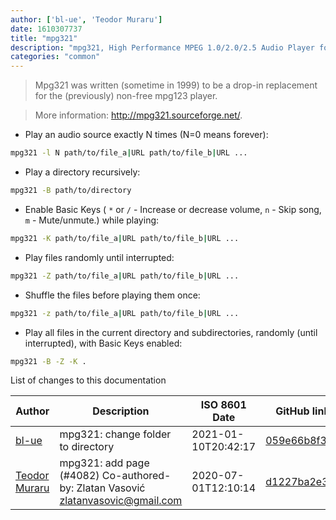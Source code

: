 ```yaml
---
author: ['bl-ue', 'Teodor Muraru']
date: 1610307737
title: "mpg321"
description: "mpg321, High Performance MPEG 1.0/2.0/2.5 Audio Player for Layer 1, 2, and 3."
categories: "common"
---
```

> Mpg321 was written (sometime in 1999) to be a drop-in replacement for the (previously) non-free mpg123 player.

> More information: <http://mpg321.sourceforge.net/>.

- Play an audio source exactly N times (N=0 means forever):

```bash
mpg321 -l N path/to/file_a|URL path/to/file_b|URL ...
```

- Play a directory recursively:

```bash
mpg321 -B path/to/directory
```

- Enable Basic Keys ( `*` or `/` - Increase or decrease volume, `n` - Skip song, `m` - Mute/unmute.) while playing:

```bash
mpg321 -K path/to/file_a|URL path/to/file_b|URL ...
```

- Play files randomly until interrupted:

```bash
mpg321 -Z path/to/file_a|URL path/to/file_b|URL ...
```

- Shuffle the files before playing them once:

```bash
mpg321 -z path/to/file_a|URL path/to/file_b|URL ...
```

- Play all files in the current directory and subdirectories, randomly (until interrupted), with Basic Keys enabled:

```bash
mpg321 -B -Z -K .
```
List of changes to this documentation


Author | Description | ISO 8601 Date | GitHub link
------|-----|-----|-----
[bl-ue](mailto:54780737+bl-ue@users.noreply.github.com) | mpg321: change folder to directory | 2021-01-10T20:42:17 | [059e66b8f318](https://github.com/tldr-pages/tldr/commit/059e66b8f3181329b231555c6b71b06bee29e185)
[Teodor Muraru](mailto:temuraru@gmail.com) | mpg321: add page (#4082) Co-authored-by: Zlatan Vasović <zlatanvasovic@gmail.com> | 2020-07-01T12:10:14 | [d1227ba2e3fb](https://github.com/tldr-pages/tldr/commit/d1227ba2e3fbece8b77fa5a192913fc8094d2dad)

